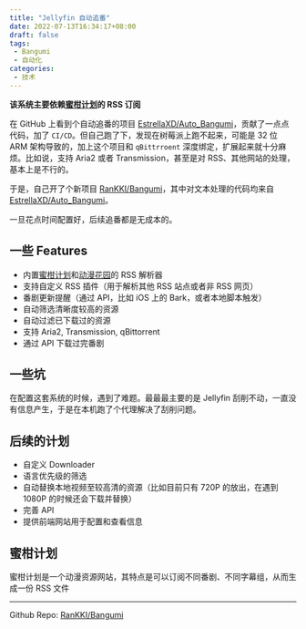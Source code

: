 ```yaml
---
title: "Jellyfin 自动追番"
date: 2022-07-13T16:34:17+08:00
draft: false
tags:
 - Bangumi
 - 自动化
categories:
 - 技术
---
```


**该系统主要依赖[蜜柑计划](https://mikanani.me/)的 RSS 订阅**

在 GitHub 上看到个自动追番的项目 [EstrellaXD/Auto_Bangumi](https://github.com/EstrellaXD/Auto_Bangumi)，贡献了一点点代码，加了 `CI/CD`。但自己跑了下，发现在树莓派上跑不起来，可能是 32 位 ARM 架构导致的，加上这个项目和 `qBittrroent` 深度绑定，扩展起来就十分麻烦。比如说，支持 Aria2 或者 Transmission，甚至是对 RSS、其他网站的处理，基本上是不行的。

于是，自己开了个新项目 [RanKKI/Bangumi](https://github.com/RanKKI/Bangumi)，其中对文本处理的代码均来自 [EstrellaXD/Auto_Bangumi](https://github.com/EstrellaXD/Auto_Bangumi)。

一旦花点时间配置好，后续追番都是无成本的。

## 一些 Features

 - 内置[蜜柑计划](https://mikanani.me/)和[动漫花园](https://dmhy.org/)的 RSS 解析器
 - 支持自定义 RSS 插件（用于解析其他 RSS 站点或者非 RSS 网页）
 - 番剧更新提醒（通过 API，比如 iOS 上的 Bark，或者本地脚本触发）
 - 自动筛选清晰度较高的资源
 - 自动过滤已下载过的资源
 - 支持 Aria2, Transmission, qBittorrent
 - 通过 API 下载过完番剧

## 一些坑

在配置这套系统的时候，遇到了难题。最最最主要的是 Jellyfin 刮削不动，一直没有信息产生，于是在本机跑了个代理解决了刮削问题。

## 后续的计划

 - 自定义 Downloader
 - 语言优先级的筛选
 - 自动替换本地视频至较高清的资源（比如目前只有 720P 的放出，在遇到 1080P 的时候还会下载并替换）
 - 完善 API
 - 提供前端网站用于配置和查看信息

## 蜜柑计划

蜜柑计划是一个动漫资源网站，其特点是可以订阅不同番剧、不同字幕组，从而生成一份 RSS 文件

---

Github Repo: [RanKKI/Bangumi](https://github.com/RanKKI/Bangumi)
